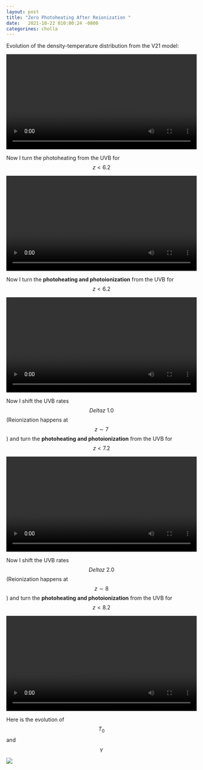 ```yaml
---
layout: post
title: "Zero Photoheating After Reionization "
date:   2021-10-22 010:00:24 -0800
categorines: cholla
---
```


Evolution of the density-temperature distribution from the V21 model:

<div style="text-align: center">
<video src="{{ site.url }}assets/videos/phase_diagram_P19m.mp4" width="100%"  height="auto" controls preload> </video>
</div>


Now I turn the photoheating from the UVB for $$z<6.2$$

<div style="text-align: center">
<video src="{{ site.url }}assets/videos/phase_diagram_P19m_zero_heat.mp4" width="100%"  height="auto" controls preload> </video>
</div>


Now I turn the **photoheating and photoionization** from the UVB for $$z<6.2$$

<div style="text-align: center">
<video src="{{ site.url }}assets/videos/phase_diagram_P19m_zero_heat_ion.mp4" width="100%"  height="auto" controls preload> </video>
</div>



Now I shift the UVB rates $$Delta z ~ 1.0$$ (Reionization happens at $$z\sim 7$$ ) and turn the **photoheating and photoionization** from the UVB for $$z<7.2$$

<div style="text-align: center">
<video src="{{ site.url }}assets/videos/phase_diagram_P19m_zero_heat_ion_1.mp4" width="100%"  height="auto" controls preload> </video>
</div>


Now I shift the UVB rates $$Delta z ~ 2.0$$ (Reionization happens at $$z\sim 8$$ ) and turn the **photoheating and photoionization** from the UVB for $$z<8.2$$

<div style="text-align: center">
<video src="{{ site.url }}assets/videos/phase_diagram_P19m_zero_heat_ion_2.mp4" width="100%"  height="auto" controls preload> </video>
</div>


Here is the evolution of $$T_0$$ and $$\gamma$$

<img src="{{ site.url }}assets/images/fig_thermal_zero_heat.png">
